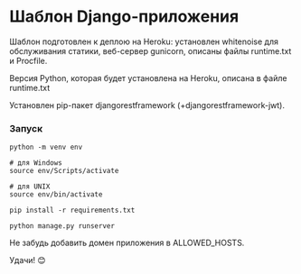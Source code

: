 # Шаблон Django-приложения

Шаблон подготовлен к деплою на Heroku: установлен whitenoise для обслуживания статики, веб-сервер gunicorn, описаны файлы runtime.txt и Procfile.

Версия Python, которая будет установлена на Heroku, описана в файле runtime.txt

Установлен pip-пакет djangorestframework (+djangorestframework-jwt).

### Запуск

```shell script
python -m venv env

# для Windows
source env/Scripts/activate

# для UNIX
source env/bin/activate

pip install -r requirements.txt

python manage.py runserver
```

Не забудь добавить домен приложения в ALLOWED_HOSTS.

Удачи! 😊
